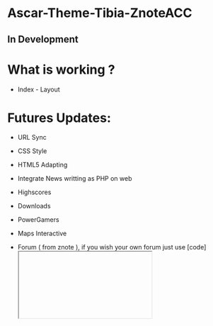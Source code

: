 # Ascar-Theme-Tibia-ZnoteACC

## In Development

# What is working ?

- Index - Layout

# Futures Updates:
- URL Sync
- CSS Style
- HTML5 Adapting
- Integrate News writting as PHP on web
- Highscores
- Downloads
- PowerGamers
- Maps Interactive
- Forum ( from znote ), if you wish your own forum just use [code]<iframe>[/code]
- Houses
- Character Profile
- Admin Panel
- My Account
- Buy Points
- Store
- Guilds
- Guilds War
- Frags
- Deaths
- And more
  
  ![Screenshot 2021-09-15 14 57 48](https://user-images.githubusercontent.com/89811188/133438852-56676d4d-84d0-491b-9708-606f462528aa.png)

